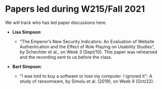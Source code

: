 # Papers led during W215/Fall 2021

We will track who has led paper discussions here.

* **Lisa Simpson**:
  * "The Emperor’s New Security Indicators: An Evaluation of Website Authentication and the Effect of Role Playing on Usability Studies", by Schechter et al., on Week 3 (Sept/10). This paper was rehearsed and the recording sent to us before the class.
  
* **Bart Simpson**:
  * "I was told to buy a software or lose my computer. I ignored it": A study of ransomware, by Simoiu et al. (2019), on Week 9 (Oct/22).

